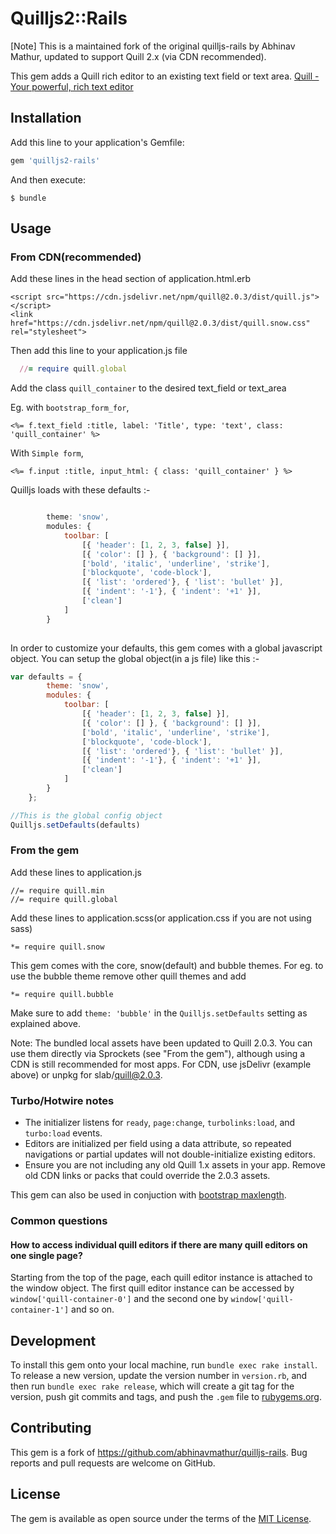 # Quilljs2::Rails

[Note] This is a maintained fork of the original quilljs-rails by Abhinav Mathur, updated to support Quill 2.x (via CDN recommended).

This gem adds a Quill rich editor to an existing text field or text area.
[Quill - Your powerful, rich text editor](http://quilljs.com/)
## Installation

Add this line to your application's Gemfile:

```ruby
gem 'quilljs2-rails'
```

And then execute:

    $ bundle


## Usage

### From CDN(recommended)
Add these lines in the head section of application.html.erb

    <script src="https://cdn.jsdelivr.net/npm/quill@2.0.3/dist/quill.js"></script>
    <link href="https://cdn.jsdelivr.net/npm/quill@2.0.3/dist/quill.snow.css" rel="stylesheet">
Then add this line to your application.js file

```ruby
  //= require quill.global
```

Add the class `quill_container` to the desired text_field or text_area

Eg. with `bootstrap_form_for`,

    <%= f.text_field :title, label: 'Title', type: 'text', class: 'quill_container' %>

With `Simple form`,

    <%= f.input :title, input_html: { class: 'quill_container' } %>

Quilljs loads with these defaults :-

```javascript

        theme: 'snow',
        modules: {
            toolbar: [
                [{ 'header': [1, 2, 3, false] }],
                [{ 'color': [] }, { 'background': [] }],
                ['bold', 'italic', 'underline', 'strike'],
                ['blockquote', 'code-block'],
                [{ 'list': 'ordered'}, { 'list': 'bullet' }],
                [{ 'indent': '-1'}, { 'indent': '+1' }],
                ['clean']
            ]
        }
    
```

In order to customize your defaults, this gem comes with a global javascript object. You can 
setup the global object(in a js file) like this :-

```javascript
var defaults = {
        theme: 'snow',
        modules: {
            toolbar: [
                [{ 'header': [1, 2, 3, false] }],
                [{ 'color': [] }, { 'background': [] }],
                ['bold', 'italic', 'underline', 'strike'],
                ['blockquote', 'code-block'],
                [{ 'list': 'ordered'}, { 'list': 'bullet' }],
                [{ 'indent': '-1'}, { 'indent': '+1' }],
                ['clean']
            ]
        }
    };

//This is the global config object
Quilljs.setDefaults(defaults)
```
    
### From the gem
Add these lines to application.js

    //= require quill.min
    //= require quill.global
    
Add these lines to application.scss(or application.css if you are not using sass)
    
    *= require quill.snow
    
This gem comes with the core, snow(default) and bubble themes. For eg. to use the bubble theme
remove other quill themes and add

    *= require quill.bubble
    
Make sure to add `theme: 'bubble'` in the `Quilljs.setDefaults` setting as explained above.

Note: The bundled local assets have been updated to Quill 2.0.3. You can use them directly via Sprockets (see "From the gem"), although using a CDN is still recommended for most apps. For CDN, use jsDelivr (example above) or unpkg for slab/quill@2.0.3.

### Turbo/Hotwire notes
- The initializer listens for `ready`, `page:change`, `turbolinks:load`, and `turbo:load` events.
- Editors are initialized per field using a data attribute, so repeated navigations or partial updates will not double-initialize existing editors.
- Ensure you are not including any old Quill 1.x assets in your app. Remove old CDN links or packs that could override the 2.0.3 assets.

This gem can also be used in conjuction with [bootstrap maxlength](https://mimo84.github.io/bootstrap-maxlength/).

### Common questions

#### How to access individual quill editors if there are many quill editors on one single page?

Starting from the top of the page, each quill editor instance is attached to the window object. The first quill editor instance can be accessed by `window['quill-container-0']` and the second one by `window['quill-container-1']` and so on.

## Development


To install this gem onto your local machine, run `bundle exec rake install`. To release a new version, update the version number in `version.rb`, and then run `bundle exec rake release`, which will create a git tag for the version, push git commits and tags, and push the `.gem` file to [rubygems.org](https://rubygems.org).

## Contributing

This gem is a fork of https://github.com/abhinavmathur/quilljs-rails. Bug reports and pull requests are welcome on GitHub.


## License

The gem is available as open source under the terms of the [MIT License](http://opensource.org/licenses/MIT).

